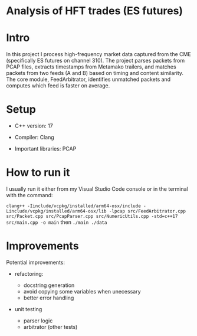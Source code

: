 # Analysis of HFT trades (ES futures)

# Intro

In this project I process high-frequency market data captured from the CME (specifically ES futures on channel 310). The project parses packets from PCAP files, extracts timestamps from Metamako trailers, and matches packets from two feeds (A and B) based on timing and content similarity. The core module, FeedArbitrator, identifies unmatched packets and computes which feed is faster on average.

# Setup

- C++ version: 17

- Compiler: Clang

- Important libraries: PCAP

# How to run it

I usually run it either from my Visual Studio Code console or in the terminal with the command:

```clang++ -Iinclude/vcpkg/installed/arm64-osx/include -Linclude/vcpkg/installed/arm64-osx/lib -lpcap src/FeedArbitrator.cpp src/Packet.cpp src/PcapParser.cpp src/NumericUtils.cpp -std=c++17 src/main.cpp -o main``` then ```./main ./data```

# Improvements

Potential improvements:

- refactoring:
  - docstring generation
  - avoid copying some variables when unecessary
  - better error handling

- unit testing
  - parser logic
  - arbitrator (other tests)

